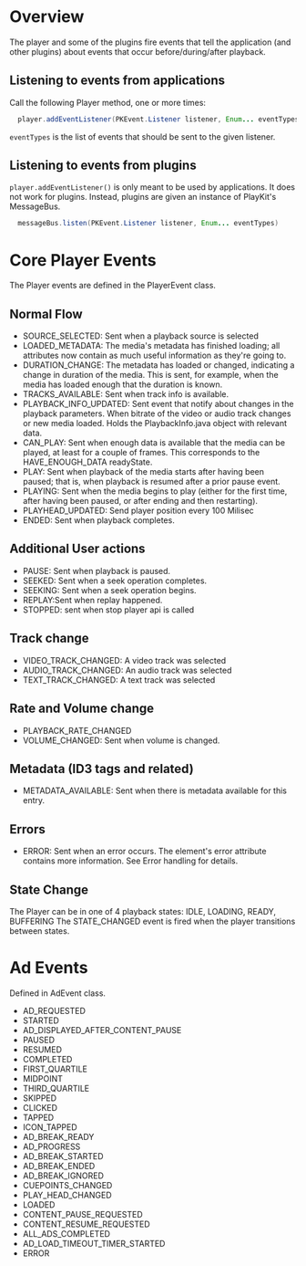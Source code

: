 # Overview

The player and some of the plugins fire events that tell the application (and other plugins) about events that occur before/during/after playback. 

## Listening to events from applications

Call the following Player method, one or more times:

```java
  player.addEventListener(PKEvent.Listener listener, Enum... eventTypes)
```

`eventTypes` is the list of events that should be sent to the given listener.

## Listening to events from plugins

`player.addEventListener()` is only meant to be used by applications. It does not work for plugins. Instead, plugins are given an instance of PlayKit's MessageBus.

```java
  messageBus.listen(PKEvent.Listener listener, Enum... eventTypes)
```

# Core Player Events

The Player events are defined in the PlayerEvent class.

## Normal Flow
- SOURCE_SELECTED: Sent when a playback source is selected
- LOADED_METADATA: The media's metadata has finished loading; all attributes now contain as much useful information as they're going to.
- DURATION_CHANGE: The metadata has loaded or changed, indicating a change in duration of the media. This is sent, for example, when the media has loaded enough that the duration is known.
- TRACKS_AVAILABLE: Sent when track info is available.
- PLAYBACK_INFO_UPDATED: Sent event that notify about changes in the playback parameters. When bitrate of the video or audio track changes or new media loaded. Holds the PlaybackInfo.java object with relevant data.
- CAN_PLAY: Sent when enough data is available that the media can be played, at least for a couple of frames. This corresponds to the HAVE_ENOUGH_DATA readyState.
- PLAY: Sent when playback of the media starts after having been paused; that is, when playback is resumed after a prior pause event.
- PLAYING: Sent when the media begins to play (either for the first time, after having been paused, or after ending and then restarting).
- PLAYHEAD_UPDATED: Send player position every 100 Milisec
- ENDED: Sent when playback completes.

## Additional User actions
- PAUSE: Sent when playback is paused.
- SEEKED: Sent when a seek operation completes.
- SEEKING: Sent when a seek operation begins.
- REPLAY:Sent when replay happened.
- STOPPED: sent when stop player api is called

## Track change
- VIDEO_TRACK_CHANGED: A video track was selected
- AUDIO_TRACK_CHANGED: An audio track was selected
- TEXT_TRACK_CHANGED: A text track was selected

## Rate and Volume change
- PLAYBACK_RATE_CHANGED
- VOLUME_CHANGED: Sent when volume is changed.

## Metadata (ID3 tags and related)
- METADATA_AVAILABLE: Sent when there is metadata available for this entry.

## Errors
- ERROR: Sent when an error occurs. The element's error attribute contains more information. See Error handling for details.

## State Change
The Player can be in one of 4 playback states:
  IDLE, LOADING, READY, BUFFERING
The STATE_CHANGED event is fired when the player transitions between states.

# Ad Events

Defined in AdEvent class.

- AD_REQUESTED
- STARTED
- AD_DISPLAYED_AFTER_CONTENT_PAUSE
- PAUSED
- RESUMED
- COMPLETED
- FIRST_QUARTILE
- MIDPOINT
- THIRD_QUARTILE
- SKIPPED
- CLICKED
- TAPPED
- ICON_TAPPED
- AD_BREAK_READY
- AD_PROGRESS
- AD_BREAK_STARTED
- AD_BREAK_ENDED
- AD_BREAK_IGNORED
- CUEPOINTS_CHANGED
- PLAY_HEAD_CHANGED
- LOADED
- CONTENT_PAUSE_REQUESTED
- CONTENT_RESUME_REQUESTED
- ALL_ADS_COMPLETED
- AD_LOAD_TIMEOUT_TIMER_STARTED
- ERROR


